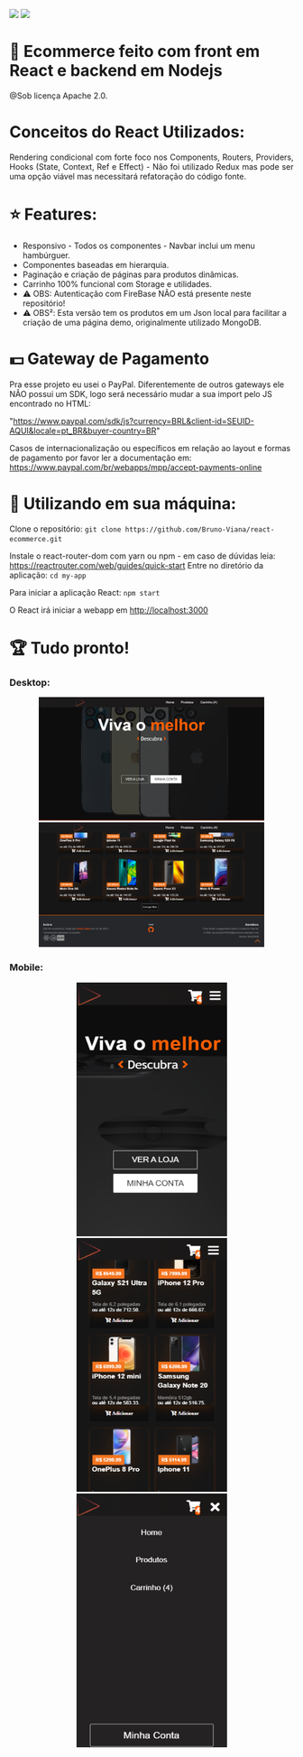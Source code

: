 <img src="https://img.shields.io/static/v1?label=react&message=framework&color=blue&style=for-the-badge&logo=REACT"/> <img src="https://img.shields.io/static/v1?label=nodejs&message=framework&color=green&style=for-the-badge&logo=javascript"/>


# :pushpin: Ecommerce feito com front em React e backend em Nodejs

@Sob licença Apache 2.0.

# Conceitos do React Utilizados:
<p align="justify">Rendering condicional com forte foco nos Components, Routers, Providers, Hooks (State, Context, Ref e Effect) - Não foi utilizado Redux mas pode ser uma opção viável mas necessitará refatoração do código fonte.</p> 

#  :star: Features:
* Responsivo - Todos os componentes - Navbar inclui um menu hambúrguer.
* Componentes baseadas em hierarquia.
* Paginação e criação de páginas para produtos dinâmicas.
* Carrinho 100% funcional com Storage e utilidades. <br/>
* :warning: OBS: Autenticação com FireBase NÃO está presente neste repositório!
* :warning: OBS²: Esta versão tem os produtos em um Json local para facilitar a criação de uma página demo, originalmente utilizado MongoDB.


# :dollar: Gateway de Pagamento

Pra esse projeto eu usei o PayPal. Diferentemente de outros gateways ele NÂO possui um SDK, logo será necessário mudar a sua import pelo JS encontrado no HTML:

"https://www.paypal.com/sdk/js?currency=BRL&client-id=SEUID-AQUI&locale=pt_BR&buyer-country=BR"

Casos de internacionalização ou específicos em relação ao layout e formas de pagamento por favor ler a documentação em: https://www.paypal.com/br/webapps/mpp/accept-payments-online


# :memo: Utilizando em sua máquina:
Clone o repositório:
`git clone https://github.com/Bruno-Viana/react-ecommerce.git`

Instale o react-router-dom com yarn ou npm - em caso de dúvidas leia: https://reactrouter.com/web/guides/quick-start
Entre no diretório da aplicação:
`cd my-app`


Para iniciar a aplicação React:
 `npm start`
 
 O React irá iniciar a webapp em [http://localhost:3000](http://localhost:3000)

# :trophy: Tudo pronto!

### Desktop:
<div align="center">
    <img src="https://raw.githubusercontent.com/Bruno-Viana/react-ecommerce/master/public/samples/herosection.png" width="400px"</img>
    <img src="https://github.com/Bruno-Viana/react-ecommerce/blob/master/public/samples/products_footer.png?raw=true" width="400px"</img>
</div>


### Mobile:
<div align="center">
    <img src="https://github.com/Bruno-Viana/react-ecommerce/blob/master/public/samples/mobile_hero.png?raw=true" width="267px" height="450px"></img>
    <img src="https://github.com/Bruno-Viana/react-ecommerce/blob/master/public/samples/mobile_products.png?raw=true" width="267px" height="450px"></img>
    <img src="https://github.com/Bruno-Viana/react-ecommerce/blob/master/public/samples/mobile_menu.png?raw=true" width="267px" height="450px"></img>
</div>
